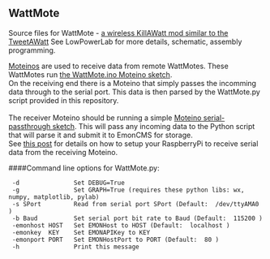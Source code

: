 WattMote
--------------

Source files for WattMote - [a wireless KillAWatt mod similar to the TweetAWatt](http://lowpowerlab.com/blog/2012/12/20/tweet-a-watt-alternative-solution/)
See LowPowerLab for more details, schematic, assembly programming.


[Moteinos](http://lowpowerlab.com/blog/2012/12/20/moteino-the-wireless-low-power-low-cost-arduino-clone/) are used to receive data from remote WattMotes. These WattMotes run [the WattMote.ino Moteino sketch](https://github.com/LowPowerLab/RFM12B/blob/master/Examples/WattMote/WattMote.ino).
<br/>On the receiving end there is a Moteino that simply passes the incomming data through to the serial port.
This data is then parsed by the WattMote.py script provided in this repository.
<br/><br/>
The receiver Moteino should be running a simple [Moteino serial-passthrough sketch](https://github.com/LowPowerLab/RFM12B/blob/master/Examples/Receive/Receive.ino).
This will pass any incoming data to the Python script that will parse it and submit it to EmonCMS for storage.
<br/>See [this post](http://lowpowerlab.com/blog/2012/12/28/wattmote-motei…less-killawatt/) for details on how to setup your RaspberryPi to receive serial data from the receiving Moteino.

####Command line options for WattMote.py:

     -d               Set DEBUG=True
     -g               Set GRAPH=True (requires these python libs: wx, numpy, matplotlib, pylab)
     -s SPort         Read from serial port SPort (Default:  /dev/ttyAMA0 )
     -b Baud          Set serial port bit rate to Baud (Default:  115200 )
     -emonhost HOST   Set EMONHost to HOST (Default:  localhost )
     -emonkey  KEY    Set EMONAPIKey to KEY
     -emonport PORT   Set EMONHostPort to PORT (Default:  80 )
     -h               Print this message
